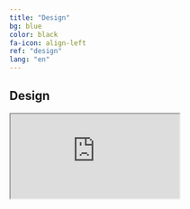 ```yaml
---
title: "Design"
bg: blue
color: black
fa-icon: align-left
ref: "design"
lang: "en"
---
```



## Design

<div class="icontain">
  <iframe src="https://www.youtube.com/embed/kFrGVwb06q8" allowfullscreen></iframe>
</div>

